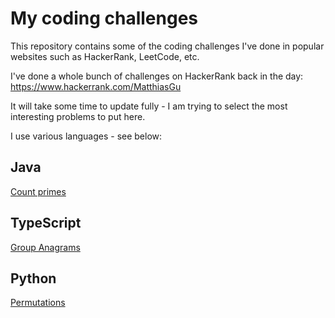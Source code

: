 # My coding challenges

This repository contains some of the coding challenges I've done in popular websites such as HackerRank, LeetCode, etc.

I've done a whole bunch of challenges on HackerRank back in the day:
https://www.hackerrank.com/MatthiasGu

It will take some time to update fully - I am trying to select the most interesting problems to put here.

I use various languages - see below:

## Java
[Count primes](https://github.com/MatthiasGu/coding-challenges/blob/master/src/java/CountPrimes.java)

## TypeScript
[Group Anagrams](https://github.com/MatthiasGu/coding-challenges/blob/master/src/typescript/groupAnagrams.ts)


## Python
[Permutations](https://github.com/MatthiasGu/coding-challenges/blob/master/src/python/permutations.py)
